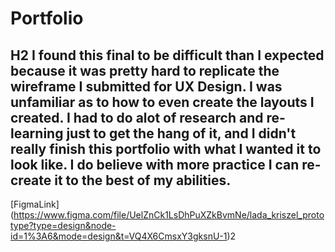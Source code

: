 # Portfolio

## H2 I found this final to be difficult than I expected because it was pretty hard to replicate the wireframe I submitted for UX Design. I was unfamiliar as to how to even create the layouts I created. I had to do alot of research and re-learning just to get the hang of it, and I didn't really finish this portfolio with what I wanted it to look like. I do believe with more practice I can re-create it to the best of my abilities.


[FigmaLink] (https://www.figma.com/file/UelZnCk1LsDhPuXZkBvmNe/lada_kriszel_prototype?type=design&node-id=1%3A6&mode=design&t=VQ4X6CmsxY3gksnU-1)2
